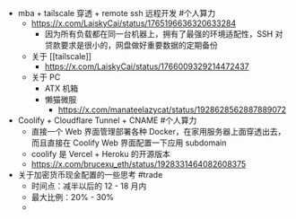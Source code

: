 - mba + tailscale 穿透 + remote ssh 远程开发 #个人算力
	- https://x.com/LaiskyCai/status/1765196636320633284
		- 因为所有负载都在同一台机器上，拥有了最强的环境适配性，SSH 对贷款要求是很小的，网盘做好重要数据的定期备份
	- 关于 [[tailscale]]
		- https://x.com/LaiskyCai/status/1766009329214472437
	- 关于 PC
		- ATX 机箱
		- 懒猫微服
			- https://x.com/manateelazycat/status/1928628562887889072
- Coolify + Cloudflare Tunnel + CNAME #个人算力
	- 直接一个 Web 界面管理部署各种 Docker，在家用服务器上面穿透出去，而且直接在 Coolify Web 界面配置一下应用 subdomain
	- coolify 是 Vercel + Heroku 的开源版本
	- https://x.com/brucexu_eth/status/1928331464082608375
- 关于加密货币现金配置的一些思考 #trade
	- 时间点：减半以后的 12 - 18 月内
	- 最大比例：20% - 30%
	-